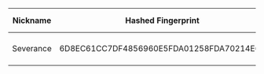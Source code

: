 | Nickname |  Hashed Fingerprint	| Or Addresses | Contact | Running | Flags | Last Seen | First Seen | Last Restarted | Advertised Bandwidth | Platform | Version | Version Status | Recommended Version | Verified hostnames | Exit policy |
|---|---|---|---|---|---|---|---|---|---|---|---|---|---|---|---|
|Severance | 6D8EC61CC7DF4856960E5FDA01258FDA70214E64 | ["86.142.26.135:9001"] | johndoe@contactless.glow | true | Running, V2Dir, Valid | 2025-09-26 02:00:00 | 2025-09-26 00:00:00 | 2025-09-25 22:35:31 | 0 | Tor 0.4.8.18 on Linux | 0.4.8.18 | recommended | true | ["host86-142-26-135.range86-142.btcentralplus.com"] | ["reject *:*"]|
